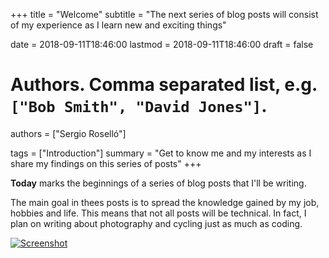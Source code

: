 
+++
title = "Welcome"
subtitle = "The next series of blog posts will consist of my experience as I learn new and exciting things"

date = 2018-09-11T18:46:00
lastmod = 2018-09-11T18:46:00
draft = false

# Authors. Comma separated list, e.g. `["Bob Smith", "David Jones"]`.
authors = ["Sergio Roselló"]

tags = ["Introduction"]
summary = "Get to know me and my interests as I share my findings on this series of posts"
+++

**Today** marks the beginnings of a series of blog posts that I'll be writing.

The main goal in thees posts is to spread the knowledge gained by my job, hobbies and life. This means that not all posts will be technical. In fact, I plan on writing about photography and cycling just as much as coding.

[![Screenshot](https://raw.githubusercontent.com/gcushen/hugo-academic/master/academic.png)](https://github.com/gcushen/hugo-academic/)

